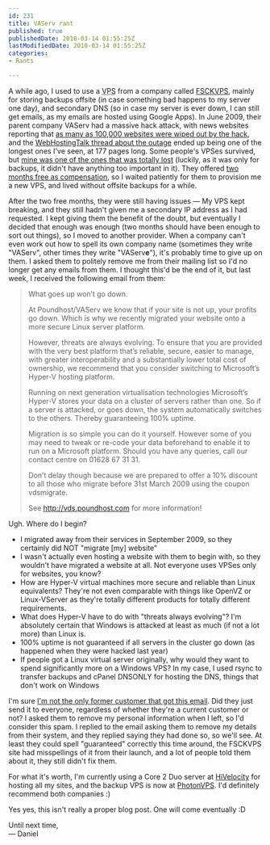 ```yaml
---
id: 231
title: VAServ rant
published: true
publishedDate: 2010-03-14 01:55:25Z
lastModifiedDate: 2010-03-14 01:55:25Z
categories:
- Rants

---
```


<p>A while ago, I used to use a <acronym title="Virtual Private Server">VPS</acronym> from a company called <a rel="nofollow" href="http://fsckvps.com">FSCKVPS</a>, mainly for storing backups offsite (in case something bad happens to my server one day), and secondary DNS (so in case my server is ever down, I can still get emails, as my emails are hosted using Google Apps). In June 2009, their parent company VAServ had a massive hack attack, with news websites reporting that <a title="TheRegister.co.uk article about VAServ / FSCKVPS hack" rel="nofollow" href="http://www.theregister.co.uk/2009/06/08/webhost_attack/">as many as 100,000 websites were wiped out by the hack</a>, and the <a rel="nofollow" href="http://www.webhostingtalk.com/showthread.php?t=867100">WebHostingTalk thread about the outage</a> ended up being one of the longest ones I've seen, at 177 pages long. Some people's VPSes survived, but <a href="http://www.webhostingtalk.com/showpost.php?p=6223507&amp;postcount=562">mine was one of the ones that was totally lost</a> (luckily, as it was only for backups, it didn't have anything too important in it). They offered <a href="http://www.webhostingtalk.com/showpost.php?p=6227951&amp;postcount=1792">two months free as compensation</a>, so I waited patiently for them to provision me a new VPS, and lived without offsite backups for a while.</p>
<p>After the two free months, they were still having issues — My VPS kept breaking, and they still hadn't given me a secondary IP address as I had requested. I kept giving them the benefit of the doubt, but eventually I decided that enough was enough (two months should have been enough to sort out things), so I moved to another provider. When a company can't even work out how to spell its own company name (sometimes they write "VAServ", other times they write "VAServ<strong>e</strong>"), it's probably time to give up on them. I asked them to politely remove me from their mailing list so I'd no longer get any emails from them. I thought this'd be the end of it, but last week, I received the following email from them:</p>
<blockquote><p><span title="That's what she said">What goes up won’t go down.</span></p>
<p>At Poundhost/VAServ we know that if your site is not up, your profits go down. Which is why we recently migrated your website onto a more secure Linux server platform.</p>
<p>However, threats are always evolving. To ensure that you are provided with the very best platform that’s reliable, secure, easier to manage, with greater interoperability and a substantially lower total cost of ownership, we recommend that you consider switching to Microsoft’s Hyper-V hosting platform.</p>
<p>Running on next generation virtualisation technologies Microsoft’s Hyper-V stores your data on a cluster of servers rather than one. So if a server is attacked, or goes down, the system automatically switches to the others. Thereby guaranteeing 100% uptime.</p>
<p>Migration is so simple you can do it yourself. However some of you may need to tweak or re-code your data beforehand to enable it to run on a Microsoft platform. Should you have any queries, call our contact centre on 01628 67 31 31.</p>
<p>Don’t delay though because we are prepared to offer a 10% discount to all those who migrate before 31st March 2009 using the coupon vdsmigrate.</p>
<p>See <a title="PoundHost - For when you want to pound your website into the ground" rel="nofollow" href="http://vds.poundhost.com">http://vds.poundhost.com</a> for more information!</p></blockquote>
<p>Ugh. Where do I begin?</p>
<ul>
<li>I migrated away from their services in September 2009, so they certainly did NOT "migrate [my] website"</li>
<li>I wasn't actually even hosting a website with them to begin with, so they wouldn't have migrated a website at all. Not everyone uses VPSes only for websites, you know?</li>
<li>How are Hyper-V virtual machines more secure and reliable than Linux equivalents? They're not even comparable with things like OpenVZ or Linux-VServer as they're totally different products for totally different requirements.</li>
<li>What does Hyper-V have to do with "threats always evolving"? I'm absolutely certain that Windows is attacked at least as much (if not a lot more) than Linux is.</li>
<li>100% uptime is not guaranteed if all servers in the cluster go down (as happened when they were hacked last year)</li>
<li>If people got a Linux virtual server originally, why would they want to spend significantly more on a Windows VPS? In my case, I used rsync to transfer backups and cPanel DNSONLY for hosting the DNS, things that don't work on Windows</li>
</ul>
<p>I'm sure <a href="http://blog.ergatides.com/linux/vaserve-at-it-again/">I'm not the only former customer that got this email</a>. Did they just send it to everyone, regardless of whether they're a current customer or not? I asked them to remove my personal information when I left, so I'd consider this spam. I replied to the email asking them to remove my details from their system, and they replied saying they had done so, so we'll see. At least they could spell "guaranteed" correctly this time around, the FSCKVPS site had misspellings of it from their launch, and a lot of people told them about it, they still didn't fix them.</p>
<p>For what it's worth, I'm currently using a Core 2 Duo server at <a href="http://hivelocity.net/">HiVelocity</a> for hosting all my sites, and the backup VPS is now at <a href="http://photonvps.com/">PhotonVPS</a>. I'd definitely recommend both companies :)</p>
<p>Yes yes, this isn't really a proper blog post. One will come eventually :D</p>
<p>Until next time,<br />
— Daniel</p>

